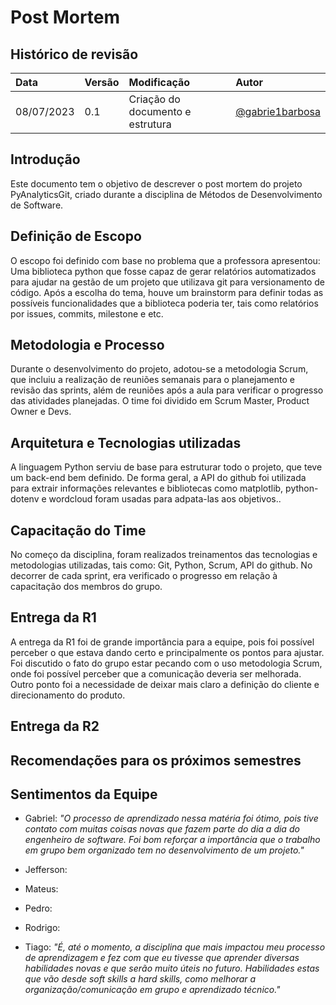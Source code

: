 # Post Mortem

## Histórico de revisão

| Data       | Versão | Modificação                                  | Autor                                             |
| :--------- | :----- | :------------------------------------------- | :------------------------------------------------ |
| 08/07/2023 | 0.1    | Criação do documento e estrutura             | [@gabrie1barbosa](https://github.com/gabrie1barbosa)  |

## Introdução

Este documento tem o objetivo de descrever o post mortem do projeto PyAnalyticsGit, criado durante a disciplina de Métodos de Desenvolvimento de Software. 

## Definição de Escopo

O escopo foi definido com base no problema que a professora apresentou: Uma biblioteca python que fosse capaz de gerar relatórios automatizados para 
ajudar na gestão de um projeto que utilizava git para versionamento de código. Após a escolha do tema, houve um brainstorm para definir todas as possíveis funcionalidades que a biblioteca poderia ter, tais como 
relatórios por issues, commits, milestone e etc.

## Metodologia e Processo

Durante o desenvolvimento do projeto, adotou-se a metodologia Scrum, que incluiu a realização de reuniões semanais para o planejamento e revisão das sprints, além de reuniões após a aula para verificar o progresso das atividades planejadas.
O time foi dividido em Scrum Master, Product Owner e Devs. 

## Arquitetura e Tecnologias utilizadas

A linguagem Python serviu de base para estruturar todo o projeto, que teve um back-end bem definido. De forma geral, a API do github foi utilizada para extrair informações relevantes e bibliotecas como matplotlib, python-dotenv e wordcloud foram usadas para adpata-las aos objetivos..

## Capacitação do Time

No começo da disciplina, foram realizados treinamentos das tecnologias e metodologias utilizadas, tais como: Git, Python, Scrum, API do github. No decorrer de cada sprint, era verificado o progresso em relação à capacitação dos membros do grupo.

## Entrega da R1

A entrega da R1 foi de grande importância para a equipe, pois foi possível perceber o que estava dando certo e principalmente os pontos para ajustar.
Foi discutido o fato do grupo estar pecando com o uso metodologia Scrum, onde foi possível perceber que a comunicação deveria ser melhorada. Outro ponto foi a necessidade de deixar mais claro a definição do cliente e direcionamento do produto.

## Entrega da R2

## Recomendações para os próximos semestres

## Sentimentos da Equipe

+ Gabriel: _"O processo de aprendizado nessa matéria foi ótimo, pois tive contato com muitas coisas novas que fazem parte do dia a dia do engenheiro de software.
Foi bom reforçar a importância que o trabalho em grupo bem organizado tem no desenvolvimento de um projeto."_

+ Jefferson:

+ Mateus:

+ Pedro:

+ Rodrigo:

+ Tiago: _"É, até o momento, a disciplina que mais impactou meu processo de aprendizagem e fez com que eu tivesse que aprender diversas habilidades novas e que serão muito úteis no futuro.
  Habilidades estas que vão desde soft skills a hard skills, como melhorar a organização/comunicação em grupo e aprendizado técnico."_
